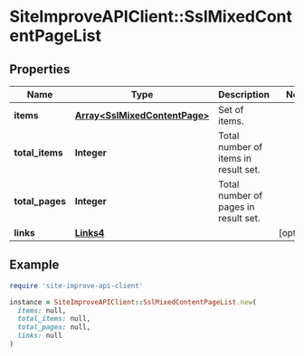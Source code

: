 # SiteImproveAPIClient::SslMixedContentPageList

## Properties

| Name | Type | Description | Notes |
| ---- | ---- | ----------- | ----- |
| **items** | [**Array&lt;SslMixedContentPage&gt;**](SslMixedContentPage.md) | Set of items. |  |
| **total_items** | **Integer** | Total number of items in result set. |  |
| **total_pages** | **Integer** | Total number of pages in result set. |  |
| **links** | [**Links4**](Links4.md) |  | [optional] |

## Example

```ruby
require 'site-improve-api-client'

instance = SiteImproveAPIClient::SslMixedContentPageList.new(
  items: null,
  total_items: null,
  total_pages: null,
  links: null
)
```


